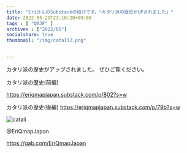 ```yaml
---
title: "EriさんのSubstackの紹介です。「カタリ派の歴史がUPされました」"
date: 2022-05-29T23:10:20+09:00
tags : [ "QAJF" ]
archives : ["2022/05"]
socialshare: true
thumbnail: "/img/catali2.png"


---
```


カタリ派の歴史がアップされました。
ぜひご覧ください。

カタリ派の歴史(前編)

https://eriqmapjapan.substack.com/p/802?s=w

カタリ派の歴史(後編)
https://eriqmapjapan.substack.com/p/79b?s=w


![catali](../catali2.png)


@EriQmapJapan

https://gab.com/EriQmapJapan




<!--
{{< rawhtml >}}

<iframe width="100%" height="360" scrolling="no" frameborder="0" style="border: none;" src="https://mediable.jp/videos/watch/05c625a7-6367-4aba-b199-3a5a9263486c?ownVideoPlayType=premium"></iframe>

{{< /rawhtml >}}
-->
